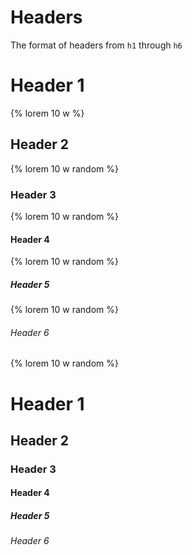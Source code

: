 # Headers

The format of headers from `h1` through `h6`

# Header 1

{% lorem 10 w %}

## Header 2

{% lorem 10 w random %}

### Header 3

{% lorem 10 w random %}

#### Header 4

{% lorem 10 w random %}

##### Header 5

{% lorem 10 w random %}

###### Header 6

{% lorem 10 w random %}

# Header 1

## Header 2

### Header 3

#### Header 4

##### Header 5

###### Header 6
